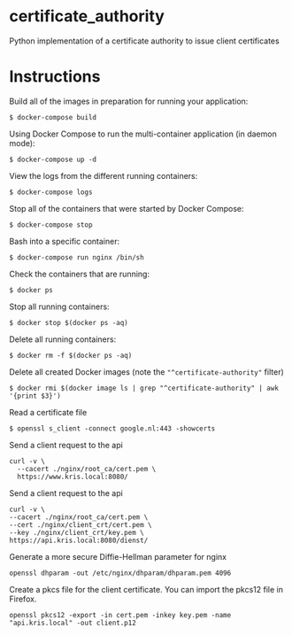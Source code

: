 # certificate_authority
Python implementation of a certificate authority to issue client certificates

# Instructions

Build all of the images in preparation for running your application:
```
$ docker-compose build
```

Using Docker Compose to run the multi-container application (in daemon mode):
```
$ docker-compose up -d
```

View the logs from the different running containers:
```
$ docker-compose logs
```

Stop all of the containers that were started by Docker Compose:
```
$ docker-compose stop
```

Bash into a specific container:
```
$ docker-compose run nginx /bin/sh
```

Check the containers that are running:
```
$ docker ps
```

Stop all running containers:
```
$ docker stop $(docker ps -aq)
```

Delete all running containers:
```
$ docker rm -f $(docker ps -aq)
```

Delete all created Docker images (note the `"^certificate-authority"` filter)
```
$ docker rmi $(docker image ls | grep "^certificate-authority" | awk '{print $3}')
```

Read a certificate file
```
$ openssl s_client -connect google.nl:443 -showcerts
```

Send a client request to the api
```
curl -v \
  --cacert ./nginx/root_ca/cert.pem \
  https://www.kris.local:8080/

```

Send a client request to the api
```
curl -v \
--cacert ./nginx/root_ca/cert.pem \
--cert ./nginx/client_crt/cert.pem \
--key ./nginx/client_crt/key.pem \
https://api.kris.local:8080/dienst/

```

Generate a more secure Diffie-Hellman parameter for nginx
```
openssl dhparam -out /etc/nginx/dhparam/dhparam.pem 4096
```

Create a pkcs file for the client certificate. You can import the pkcs12 file in Firefox.
```
openssl pkcs12 -export -in cert.pem -inkey key.pem -name "api.kris.local" -out client.p12
```
